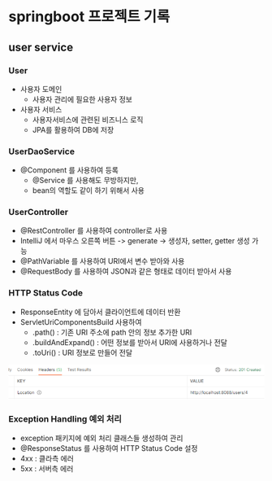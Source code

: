 # springboot 프로젝트 기록
## user service
### User
* 사용자 도메인
  * 사용자 관리에 필요한 사용자 정보
* 사용자 서비스
  * 사용자서비스에 관련된 비즈니스 로직
  * JPA를 활용하여 DB에 저장

### UserDaoService
* @Component 를 사용하여 등록
  * @Service 를 사용해도 무방하지만,
  * bean의 역할도 같이 하기 위해서 사용

### UserController
* @RestController 를 사용하여 controller로 사용
* IntelliJ 에서 마우스 오른쪽 버튼 -> generate -> 생성자, setter, getter 생성 가능
* @PathVariable 를 사용하여 URI에서 변수 받아와 사용
* @RequestBody 를 사용하여 JSON과 같은 형태로 데이터 받아서 사용

### HTTP Status Code
* ResponseEntity 에 담아서 클라이언트에 데이터 반환
* ServletUriComponentsBuild 사용하여 
  * .path() : 기존 URI 주소에 path 안의 정보 추가한 URI
  * .buildAndExpand() : 어떤 정보를 받아서 URI에 사용하거나 전달
  * .toUri() : URI 정보로 만들어 전달

![](./img/2024-05-28-23-20-56.png)

### Exception Handling 예외 처리
* exception 패키지에 예외 처리 클래스들 생성하여 관리
* @ResponseStatus 를 사용하여 HTTP Status Code 설정
* 4xx : 클라측 에러
* 5xx : 서버측 에러